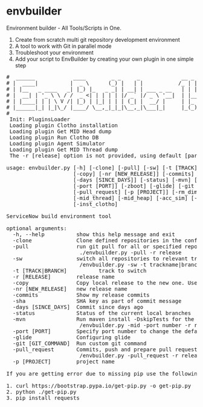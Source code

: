 
# envbuilder
Environment builder  - All Tools/Scripts in One.
 1. Create from scratch multi git repository development environment
 2. A tool to work with Git in parallel mode
 3. Troubleshoot your environment
 4. Add your script to EnvBuilder by creating your own plugin in one simple step
<pre>
#  ______            ____        _ _     _             __ _  _   
# |  ____|          |  _ \      (_) |   | |           /_ | || |  
# | |__   _ ____   _| |_) |_   _ _| | __| | ___ _ __   | | || |_ 
# |  __| | '_ \ \ / /  _ <| | | | | |/ _` |/ _ \ '__|  | |__   _|
# | |____| | | \ V /| |_) | |_| | | | (_| |  __/ |     | |_ | |  
# |______|_| |_|\_/ |____/ \__,_|_|_|\__,_|\___|_|     |_(_)|_| 
# 
 Init: PluginsLoader 
 Loading plugin Clotho installation 
 Loading plugin Get MID Head dump 
 Loading plugin Run Clotho DB 
 Loading plugin Agent Simulator 
 Loading plugin Get MID Thread dump 
 The -r [release] option is not provided, using default [paris] from envbuilder.conf 

usage: envbuilder.py [-h] [-clone] [-pull] [-sw] [-t [TRACK]] [-r [RELEASE]]
                     [-copy] [-nr [NEW_RELEASE]] [-commits] [-sha]
                     [-days [SINCE_DAYS]] [-status] [-mvn] [-mid]
                     [-port [PORT]] [-zboot] [-glide] [-git [GIT_COMMAND]]
                     [-pull_request] [-p [PROJECT]] [-rm_dimentions]
                     [-mid_thread] [-mid_heap] [-acc_sim] [-run_clotho]
                     [-inst_clotho]

ServiceNow build environment tool

optional arguments:
  -h, --help          show this help message and exit
  -clone              Clone defined repositories in the conf file to the specified release directory
  -pull               run git pull for all or specified repositories 
                       ./envbuilder.py -pull -r release
  -sw                 switch all repositories to relevant track 
                       /envbuilder.py -sw -t trackname|branch -r release
  -t [TRACK|BRANCH]          track to switch
  -r [RELEASE]        release name
  -copy               Copy local release to the new one. Useful for Intellij developers
  -nr [NEW_RELEASE]   new release name
  -commits            Show my release commits
  -sha                SHA key as part of commit message
  -days [SINCE_DAYS]  Commit since days ago
  -status             Status of the current local branches
  -mvn                Run maven install -DskipTests for the specified release
                       /envbuilder.py -mid -port number -r release
  -port [PORT]        Specify port number to change the default
  -glide              Configuring glide
  -git [GIT_COMMAND]  Run custom git command
  -pull_request       Commits, push and prepare pull request. 
                       /envbuilder.py -pull_request -r release -p project
  -p [PROJECT]        project name

If you are getting error due to missing pip use the following instructions to fix it.

1. curl https://bootstrap.pypa.io/get-pip.py -o get-pip.py
2. python ./get-pip.py
3. pip install requests
</pre>
